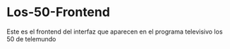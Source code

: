 # Los-50-Frontend
Este es el frontend del interfaz que aparecen en el programa televisivo los 50 de telemundo
